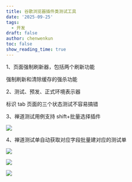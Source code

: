 ```yaml
---
title: 谷歌浏览器插件类测试工具
date: '2025-09-25'
tags:
  - 开发
draft: false
author: chenwenkun
toc: false
show_reading_time: true
---
```

1、页面强制刷新器，包括两个刷新功能

强制刷新和清除缓存的强杀功能

2、测试、预发、正式环境表示器

标识 tab 页面的三个状态测试不容易搞错

3、禅道测试用例支持 shift+批量选择插件

![](https://prod-files-secure.s3.us-west-2.amazonaws.com/c205fb54-92b2-4987-8be3-972b67d27acc/7ca8990d-2ef0-4ad6-8256-c807dbb8b3d5/image.png?X-Amz-Algorithm=AWS4-HMAC-SHA256&X-Amz-Content-Sha256=UNSIGNED-PAYLOAD&X-Amz-Credential=ASIAZI2LB46674KF3EAB%2F20251013%2Fus-west-2%2Fs3%2Faws4_request&X-Amz-Date=20251013T005416Z&X-Amz-Expires=3600&X-Amz-Security-Token=IQoJb3JpZ2luX2VjEJD%2F%2F%2F%2F%2F%2F%2F%2F%2F%2FwEaCXVzLXdlc3QtMiJIMEYCIQDIEXNn0dAj5zI34KyPfeTyHGd5HQCgz8eOH%2FCyhgtRJQIhANXHj5jPCvP%2BV6AVKVGgcp5xYq%2BZSJcR6anJmLMuTJ9rKv8DCDkQABoMNjM3NDIzMTgzODA1IgyajXW7jUv6pudEbm4q3AOMVBMus0xlmUrCWCvnVcb2raboibeHX8HfbBN7%2BJlc2aSVQbhm3JdOhpfAyRZlCxai5KFPATYvJTvABhwnoZLNqrJtoIO401BUbGkVWU8GF8EkkThfx%2Bdr1BPguIXyfQ89s9Ave%2F6h6G619mqOzgRJOPG3CkIEbvu%2FhU1LGYw8bvBtjqEe8heRBk0O5tFhzQ8Ri4AbEgGmURJNzFIq6fY0IJ%2BGLWfTwnBtqiUWQQeZ3GqWhHV9srM4%2B4jAEbY9xqDuPdETzXJ7MtmlHFBNxhg7ILF5%2FuIP5zfs6ZMFFgOURk%2BSUq6%2BiQnWP4mK%2Bu4knr6zdDbKgIg2OpISglQynbRYAY%2FCKF4KPHlNiYw5AkEJAcO%2FeoZC4FyWQ3ukzISlYLO%2B4C77pheYXOC0v7S%2BTGwelLM%2BGjxRbAUCAGbNvoMQfdN78%2Fp5aigsGBD7rmogD82fkySgqoZbyCJRhTUQMIr3MBKAUvYlmtg5UlKMrtdP1a5mzpX9TZEHfyKDMHMkv%2FuDHnhj4CkTVOcdc3plhdIUDYRJepBHDzQLnSyehhTEJH1p5AH2NbFRwzJhXcYMBa6oLsQKprkTl%2BwGIU02oVp%2Bg5WTxQa9jnZMYoZHuZUPDGHfDOCnFnAoLSJ%2BYDDw%2FrDHBjqkASpy1e3wFhUYJJeN09t9YLkeZfELxMuCF8nV3EKqUEdrRO0QRzaG3G5iJ1dD3%2Fj6JqzGNVy%2BtMRvpjvGa%2BhGg2V1incegRnYC0W9nDw%2F262TDQYfzvtJ6oI24SKS5MvMcc3Xt8uCZTwAwjdkNwiWAzM%2FlO%2B59l54OTytkYfVpofqFgTEvZMbeAJRf8XnNSCRga%2BsIO5tvITWRLQY84aykP2LknWf&X-Amz-Signature=726b2364a6b5c87a1988a1b1c27ef67be16c792f9744bc32029bb2ec733421f8&X-Amz-SignedHeaders=host&x-amz-checksum-mode=ENABLED&x-id=GetObject)

4、禅道测试单自动获取对应字段批量建对应的测试单

![](https://prod-files-secure.s3.us-west-2.amazonaws.com/c205fb54-92b2-4987-8be3-972b67d27acc/1ea39b01-dd1c-4a56-bb09-4fe87447f5c7/image.png?X-Amz-Algorithm=AWS4-HMAC-SHA256&X-Amz-Content-Sha256=UNSIGNED-PAYLOAD&X-Amz-Credential=ASIAZI2LB46674KF3EAB%2F20251013%2Fus-west-2%2Fs3%2Faws4_request&X-Amz-Date=20251013T005416Z&X-Amz-Expires=3600&X-Amz-Security-Token=IQoJb3JpZ2luX2VjEJD%2F%2F%2F%2F%2F%2F%2F%2F%2F%2FwEaCXVzLXdlc3QtMiJIMEYCIQDIEXNn0dAj5zI34KyPfeTyHGd5HQCgz8eOH%2FCyhgtRJQIhANXHj5jPCvP%2BV6AVKVGgcp5xYq%2BZSJcR6anJmLMuTJ9rKv8DCDkQABoMNjM3NDIzMTgzODA1IgyajXW7jUv6pudEbm4q3AOMVBMus0xlmUrCWCvnVcb2raboibeHX8HfbBN7%2BJlc2aSVQbhm3JdOhpfAyRZlCxai5KFPATYvJTvABhwnoZLNqrJtoIO401BUbGkVWU8GF8EkkThfx%2Bdr1BPguIXyfQ89s9Ave%2F6h6G619mqOzgRJOPG3CkIEbvu%2FhU1LGYw8bvBtjqEe8heRBk0O5tFhzQ8Ri4AbEgGmURJNzFIq6fY0IJ%2BGLWfTwnBtqiUWQQeZ3GqWhHV9srM4%2B4jAEbY9xqDuPdETzXJ7MtmlHFBNxhg7ILF5%2FuIP5zfs6ZMFFgOURk%2BSUq6%2BiQnWP4mK%2Bu4knr6zdDbKgIg2OpISglQynbRYAY%2FCKF4KPHlNiYw5AkEJAcO%2FeoZC4FyWQ3ukzISlYLO%2B4C77pheYXOC0v7S%2BTGwelLM%2BGjxRbAUCAGbNvoMQfdN78%2Fp5aigsGBD7rmogD82fkySgqoZbyCJRhTUQMIr3MBKAUvYlmtg5UlKMrtdP1a5mzpX9TZEHfyKDMHMkv%2FuDHnhj4CkTVOcdc3plhdIUDYRJepBHDzQLnSyehhTEJH1p5AH2NbFRwzJhXcYMBa6oLsQKprkTl%2BwGIU02oVp%2Bg5WTxQa9jnZMYoZHuZUPDGHfDOCnFnAoLSJ%2BYDDw%2FrDHBjqkASpy1e3wFhUYJJeN09t9YLkeZfELxMuCF8nV3EKqUEdrRO0QRzaG3G5iJ1dD3%2Fj6JqzGNVy%2BtMRvpjvGa%2BhGg2V1incegRnYC0W9nDw%2F262TDQYfzvtJ6oI24SKS5MvMcc3Xt8uCZTwAwjdkNwiWAzM%2FlO%2B59l54OTytkYfVpofqFgTEvZMbeAJRf8XnNSCRga%2BsIO5tvITWRLQY84aykP2LknWf&X-Amz-Signature=5b4cd18d8010825d1b9848901fa74a61210154095b61fbd848da871bbfd1d4c6&X-Amz-SignedHeaders=host&x-amz-checksum-mode=ENABLED&x-id=GetObject)

![](https://prod-files-secure.s3.us-west-2.amazonaws.com/c205fb54-92b2-4987-8be3-972b67d27acc/fa727f1d-546c-42aa-9508-d8d3d1275bcd/image.png?X-Amz-Algorithm=AWS4-HMAC-SHA256&X-Amz-Content-Sha256=UNSIGNED-PAYLOAD&X-Amz-Credential=ASIAZI2LB46674KF3EAB%2F20251013%2Fus-west-2%2Fs3%2Faws4_request&X-Amz-Date=20251013T005416Z&X-Amz-Expires=3600&X-Amz-Security-Token=IQoJb3JpZ2luX2VjEJD%2F%2F%2F%2F%2F%2F%2F%2F%2F%2FwEaCXVzLXdlc3QtMiJIMEYCIQDIEXNn0dAj5zI34KyPfeTyHGd5HQCgz8eOH%2FCyhgtRJQIhANXHj5jPCvP%2BV6AVKVGgcp5xYq%2BZSJcR6anJmLMuTJ9rKv8DCDkQABoMNjM3NDIzMTgzODA1IgyajXW7jUv6pudEbm4q3AOMVBMus0xlmUrCWCvnVcb2raboibeHX8HfbBN7%2BJlc2aSVQbhm3JdOhpfAyRZlCxai5KFPATYvJTvABhwnoZLNqrJtoIO401BUbGkVWU8GF8EkkThfx%2Bdr1BPguIXyfQ89s9Ave%2F6h6G619mqOzgRJOPG3CkIEbvu%2FhU1LGYw8bvBtjqEe8heRBk0O5tFhzQ8Ri4AbEgGmURJNzFIq6fY0IJ%2BGLWfTwnBtqiUWQQeZ3GqWhHV9srM4%2B4jAEbY9xqDuPdETzXJ7MtmlHFBNxhg7ILF5%2FuIP5zfs6ZMFFgOURk%2BSUq6%2BiQnWP4mK%2Bu4knr6zdDbKgIg2OpISglQynbRYAY%2FCKF4KPHlNiYw5AkEJAcO%2FeoZC4FyWQ3ukzISlYLO%2B4C77pheYXOC0v7S%2BTGwelLM%2BGjxRbAUCAGbNvoMQfdN78%2Fp5aigsGBD7rmogD82fkySgqoZbyCJRhTUQMIr3MBKAUvYlmtg5UlKMrtdP1a5mzpX9TZEHfyKDMHMkv%2FuDHnhj4CkTVOcdc3plhdIUDYRJepBHDzQLnSyehhTEJH1p5AH2NbFRwzJhXcYMBa6oLsQKprkTl%2BwGIU02oVp%2Bg5WTxQa9jnZMYoZHuZUPDGHfDOCnFnAoLSJ%2BYDDw%2FrDHBjqkASpy1e3wFhUYJJeN09t9YLkeZfELxMuCF8nV3EKqUEdrRO0QRzaG3G5iJ1dD3%2Fj6JqzGNVy%2BtMRvpjvGa%2BhGg2V1incegRnYC0W9nDw%2F262TDQYfzvtJ6oI24SKS5MvMcc3Xt8uCZTwAwjdkNwiWAzM%2FlO%2B59l54OTytkYfVpofqFgTEvZMbeAJRf8XnNSCRga%2BsIO5tvITWRLQY84aykP2LknWf&X-Amz-Signature=3966bbb6a86f413a363e5925a2119e9884a5d4ea13e868fc71e1b78a6068cc5c&X-Amz-SignedHeaders=host&x-amz-checksum-mode=ENABLED&x-id=GetObject)

![](https://prod-files-secure.s3.us-west-2.amazonaws.com/c205fb54-92b2-4987-8be3-972b67d27acc/2a374ca8-3be3-4978-8ee1-2331f1db0267/image.png?X-Amz-Algorithm=AWS4-HMAC-SHA256&X-Amz-Content-Sha256=UNSIGNED-PAYLOAD&X-Amz-Credential=ASIAZI2LB46674KF3EAB%2F20251013%2Fus-west-2%2Fs3%2Faws4_request&X-Amz-Date=20251013T005416Z&X-Amz-Expires=3600&X-Amz-Security-Token=IQoJb3JpZ2luX2VjEJD%2F%2F%2F%2F%2F%2F%2F%2F%2F%2FwEaCXVzLXdlc3QtMiJIMEYCIQDIEXNn0dAj5zI34KyPfeTyHGd5HQCgz8eOH%2FCyhgtRJQIhANXHj5jPCvP%2BV6AVKVGgcp5xYq%2BZSJcR6anJmLMuTJ9rKv8DCDkQABoMNjM3NDIzMTgzODA1IgyajXW7jUv6pudEbm4q3AOMVBMus0xlmUrCWCvnVcb2raboibeHX8HfbBN7%2BJlc2aSVQbhm3JdOhpfAyRZlCxai5KFPATYvJTvABhwnoZLNqrJtoIO401BUbGkVWU8GF8EkkThfx%2Bdr1BPguIXyfQ89s9Ave%2F6h6G619mqOzgRJOPG3CkIEbvu%2FhU1LGYw8bvBtjqEe8heRBk0O5tFhzQ8Ri4AbEgGmURJNzFIq6fY0IJ%2BGLWfTwnBtqiUWQQeZ3GqWhHV9srM4%2B4jAEbY9xqDuPdETzXJ7MtmlHFBNxhg7ILF5%2FuIP5zfs6ZMFFgOURk%2BSUq6%2BiQnWP4mK%2Bu4knr6zdDbKgIg2OpISglQynbRYAY%2FCKF4KPHlNiYw5AkEJAcO%2FeoZC4FyWQ3ukzISlYLO%2B4C77pheYXOC0v7S%2BTGwelLM%2BGjxRbAUCAGbNvoMQfdN78%2Fp5aigsGBD7rmogD82fkySgqoZbyCJRhTUQMIr3MBKAUvYlmtg5UlKMrtdP1a5mzpX9TZEHfyKDMHMkv%2FuDHnhj4CkTVOcdc3plhdIUDYRJepBHDzQLnSyehhTEJH1p5AH2NbFRwzJhXcYMBa6oLsQKprkTl%2BwGIU02oVp%2Bg5WTxQa9jnZMYoZHuZUPDGHfDOCnFnAoLSJ%2BYDDw%2FrDHBjqkASpy1e3wFhUYJJeN09t9YLkeZfELxMuCF8nV3EKqUEdrRO0QRzaG3G5iJ1dD3%2Fj6JqzGNVy%2BtMRvpjvGa%2BhGg2V1incegRnYC0W9nDw%2F262TDQYfzvtJ6oI24SKS5MvMcc3Xt8uCZTwAwjdkNwiWAzM%2FlO%2B59l54OTytkYfVpofqFgTEvZMbeAJRf8XnNSCRga%2BsIO5tvITWRLQY84aykP2LknWf&X-Amz-Signature=95bfe5cc18ec87ea67b04c4e1b4c454acc074b576f0be0436aa61c2e98bd31d8&X-Amz-SignedHeaders=host&x-amz-checksum-mode=ENABLED&x-id=GetObject)

